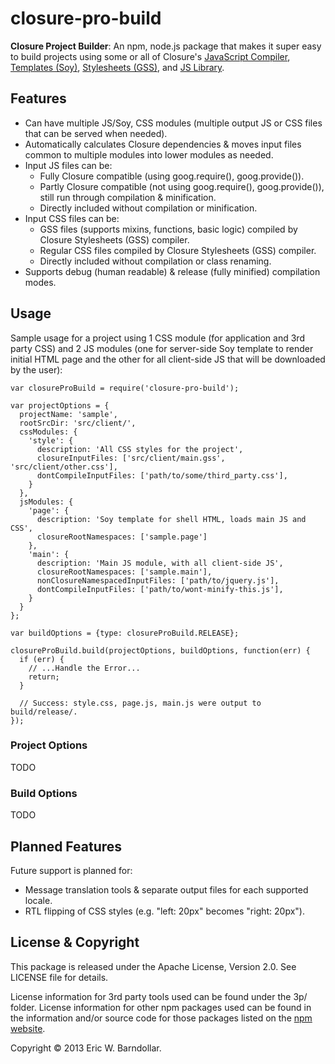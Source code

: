 closure-pro-build
=================

**Closure Project Builder**: An npm, node.js package that makes it super easy to build projects using some or all of Closure's [JavaScript Compiler](http://developers.google.com/closure/compiler/), [Templates (Soy)](http://developers.google.com/closure/templates/), [Stylesheets (GSS)](http://code.google.com/p/closure-stylesheets/), and [JS Library](http://developers.google.com/closure/library/).


Features
--------
- Can have multiple JS/Soy, CSS modules (multiple output JS or CSS files that can be served when needed).
- Automatically calculates Closure dependencies & moves input files common to multiple modules into lower modules as needed.
- Input JS files can be:
  - Fully Closure compatible (using goog.require(), goog.provide()).
  - Partly Closure compatible (not using goog.require(), goog.provide()), still run through compilation & minification.
  - Directly included without compilation or minification.
- Input CSS files can be:
  - GSS files (supports mixins, functions, basic logic) compiled by Closure Stylesheets (GSS) compiler.
  - Regular CSS files compiled by Closure Stylesheets (GSS) compiler.
  - Directly included without compilation or class renaming.
- Supports debug (human readable) & release (fully minified) compilation modes.


Usage
-----
Sample usage for a project using 1 CSS module (for application and 3rd party CSS) and 2 JS modules (one for server-side Soy template to render initial HTML page and the other for all client-side JS that will be downloaded by the user):

    var closureProBuild = require('closure-pro-build');
    
    var projectOptions = {
      projectName: 'sample',
      rootSrcDir: 'src/client/',
      cssModules: {
        'style': {
          description: 'All CSS styles for the project',
          closureInputFiles: ['src/client/main.gss', 'src/client/other.css'],
          dontCompileInputFiles: ['path/to/some/third_party.css'],
        }
      },
      jsModules: {
        'page': {
          description: 'Soy template for shell HTML, loads main JS and CSS',
          closureRootNamespaces: ['sample.page']
        },
        'main': {
          description: 'Main JS module, with all client-side JS',
          closureRootNamespaces: ['sample.main'],
          nonClosureNamespacedInputFiles: ['path/to/jquery.js'],
          dontCompileInputFiles: ['path/to/wont-minify-this.js'],
        }
      }
    };
    
    var buildOptions = {type: closureProBuild.RELEASE};
    
    closureProBuild.build(projectOptions, buildOptions, function(err) {
      if (err) {
        // ...Handle the Error...
        return;
      }
      
      // Success: style.css, page.js, main.js were output to build/release/.
    });

### Project Options ###
TODO

### Build Options ###
TODO


Planned Features
----------------
Future support is planned for:
- Message translation tools & separate output files for each supported locale.
- RTL flipping of CSS styles (e.g. "left: 20px" becomes "right: 20px").


License & Copyright
-------------------
This package is released under the Apache License, Version 2.0. See LICENSE file for details.

License information for 3rd party tools used can be found under the 3p/ folder. License information for other npm packages used can be found in the information and/or source code for those packages listed on the [npm website](http://npmjs.org/).

Copyright &copy; 2013 Eric W. Barndollar.

